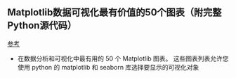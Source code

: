## Matplotlib数据可视化最有价值的50个图表（附完整Python源代码）
[参考](http://www.raincent.com/content-10-12963-1.html)

- 在数据分析和可视化中最有用的 50 个 Matplotlib 图表。 这些图表列表允许您使用 python 的 matplotlib 和 seaborn 库选择要显示的可视化对象